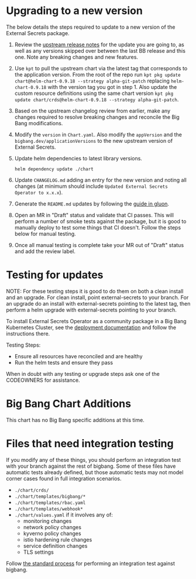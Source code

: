 # Upgrading to a new version

The below details the steps required to update to a new version of the External Secrets package.

1. Review the [upstream release notes](https://github.com/external-secrets/external-secrets/releases) for the update you are going to, as well as any versions skipped over between the last BB release and this one. Note any breaking changes and new features.

2. Use `kpt` to pull the upstream chart via the latest tag that corresponds to the application version. From the root of the repo run `kpt pkg update chart@helm-chart-0.9.18 --strategy alpha-git-patch` replacing `helm-chart-0.9.18` with the version tag you got in step 1. Also update the custom resource definitions using the same chart version `kpt pkg update chart/crds@helm-chart-0.9.18 --strategy alpha-git-patch`.

3. Based on the upstream changelog review from earlier, make any changes required to resolve breaking changes and reconcile the Big Bang modifications.

4. Modify the `version` in `Chart.yaml`. Also modify the `appVersion` and the `bigbang.dev/applicationVersions` to the new upstream version of External Secrets. 

5. Update helm dependencies to latest library versions.
    ```
    helm dependency update ./chart
    ```

6. Update `CHANGELOG.md` adding an entry for the new version and noting all changes (at minimum should include `Updated External Secrets Operator to x.x.x`).

7. Generate the `README.md` updates by following the [guide in gluon](https://repo1.dso.mil/platform-one/big-bang/apps/library-charts/gluon/-/blob/master/docs/bb-package-readme.md).

8. Open an MR in "Draft" status and validate that CI passes. This will perform a number of smoke tests against the package, but it is good to manually deploy to test some things that CI doesn't. Follow the steps below for manual testing.

9. Once all manual testing is complete take your MR out of "Draft" status and add the review label.

# Testing for updates

NOTE: For these testing steps it is good to do them on both a clean install and an upgrade. For clean install, point external-secrets to your branch. For an upgrade do an install with external-secrets pointing to the latest tag, then perform a helm upgrade with external-secrets pointing to your branch.

To install External Secrets Operator as a community package in a Big Bang Kubernetes Cluster, see the [deployment documentation](DEPLOYMENT.md) and follow the instructions there. 

Testing Steps:
- Ensure all resources have reconciled and are healthy
- Run the helm tests and ensure they pass

When in doubt with any testing or upgrade steps ask one of the CODEOWNERS for assistance.

# Big Bang Chart Additions

This chart has no Big Bang specific additions at this time.

# Files that need integration testing

If you modify any of these things, you should perform an integration test with your branch against the rest of bigbang. Some of these files have automatic tests already defined, but those automatic tests may not model corner cases found in full integration scenarios.

* `./chart/crds/`
* `./chart/templates/bigbang/*`
* `./chart/templates/rbac.yaml`
* `./chart/templates/webhook*`
* `./chart/values.yaml` if it involves any of:
  * monitoring changes
  * network policy changes
  * kyverno policy changes
  * istio hardening rule changes
  * service definition changes
  * TLS settings

Follow [the standard process](https://repo1.dso.mil/big-bang/bigbang/-/blob/master/docs/developer/test-package-against-bb.md?ref_type=heads) for performing an integration test against bigbang.